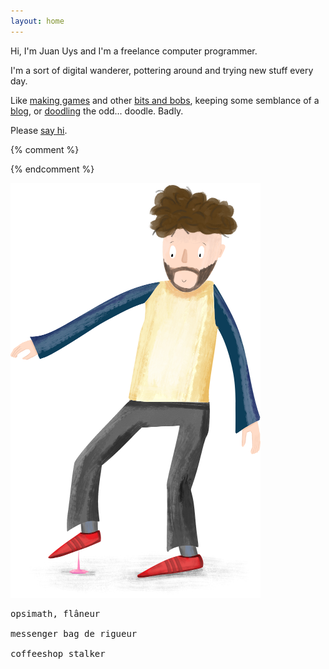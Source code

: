 ```yaml
---
layout: home
---
```



Hi, I'm Juan Uys and I'm a freelance computer programmer.

I'm a sort of digital wanderer, pottering around and trying new stuff every day.

Like [making games](games) and other [bits and bobs](made), keeping some semblance of a [blog](blog), or [doodling](doodles) the odd... doodle. <span class="hide-somewhat">Badly.</span>

 Please [say hi](about).

{% comment %}
<!-- ![Life is... stepping in gum. On a hot day.](/assets/doodles/original/2020-06-17-me.png) -->
<!-- <img src="/assets/index/2020-06-17-me.png" alt="Life is... stepping in gum. On a hot day." width="400"/> -->
{% endcomment %}

![Life is... stepping in gum. On a hot day.](/assets/index/2020-06-17-me.png)


<pre>
opsimath, flâneur

messenger bag de rigueur

coffeeshop stalker
</pre>
